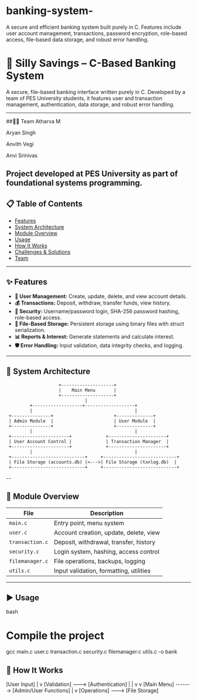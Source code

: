 # banking-system-
A secure and efficient banking system built purely in C. Features include user account management, transactions, password encryption, role-based access, file-based data storage, and robust error handling.
# 🏦 Silly Savings –  C-Based Banking System

A secure, file-based banking interface written purely in C. Developed by a team of PES University students, it features user and transaction management, authentication, data storage, and robust error handling.

---
##👨‍💻 Team
Atharva M

Aryan Singh

Anvith Vegi

Anvi Srinivas

Project developed at PES University as part of foundational systems programming.
---


## 📋 Table of Contents

- [Features](#features)
- [System Architecture](#system-architecture)
- [Module Overview](#module-overview)
- [Usage](#usage)
- [How It Works](#how-it-works)
- [Challenges & Solutions](#challenges--solutions)
- [Team](#team)

---

## ✨ Features

- **👥 User Management:** Create, update, delete, and view account details.
- **💰 Transactions:** Deposit, withdraw, transfer funds, view history.
- **🔐 Security:** Username/password login, SHA-256 password hashing, role-based access.
- **💾 File-Based Storage:** Persistent storage using binary files with struct serialization.
- **📊 Reports & Interest:** Generate statements and calculate interest.
- **🛡 Error Handling:** Input validation, data integrity checks, and logging.

---

## 🧩 System Architecture


                        +--------------------+
                        |    Main Menu       |
                        +--------------------+
                                  |
             +-------------------+-------------------+
             |                                       |
     +---------------+                       +--------------+
     | Admin Module  |                       | User Module  |
     +---------------+                       +--------------+
             |                                       |
     +----------------------+             +----------------------+
     | User Account Control |             | Transaction Manager  |
     +----------------------+             +----------------------+
             |                                       |
     +----------------------------+     +----------------------------+
     | File Storage (accounts.db) |<--->| File Storage (txnlog.db)  |
     +----------------------------+     +----------------------------+
--



## 🧱 Module Overview

| File             | Description                                |
|------------------|--------------------------------------------|
| `main.c`         | Entry point, menu system                   |
| `user.c`         | Account creation, update, delete, view     |
| `transaction.c`  | Deposit, withdrawal, transfer, history     |
| `security.c`     | Login system, hashing, access control      |
| `filemanager.c`  | File operations, backups, logging          |
| `utils.c`        | Input validation, formatting, utilities    |

---

## ▶️ Usage
bash
# Compile the project
gcc main.c user.c transaction.c security.c filemanager.c utils.c -o bank
 


## 🧠 How It Works
[User Input]
     |
     v
[Validation] ---> [Authentication]
     |                    |
     v                    v
[Main Menu] -------> [Admin/User Functions]
     |
     v
[Operations] ---> [File Storage]


